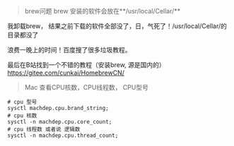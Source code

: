 

> brew问题 brew 安装的软件会放在**/usr/local/Cellar/**

我卸载brew， 结果之前下载的软件全部没了，日，气死了！/usr/local/Cellar/的目录都没了

浪费一晚上的时间！百度搜了很多垃圾教程。

最后在B站找到一个不错的教程（安装brew, 源是国内的）https://gitee.com/cunkai/HomebrewCN/



> Mac 查看CPU核数，CPU线程数， CPU型号

```shell
# cpu 型号
sysctl machdep.cpu.brand_string;
# cpu 核数
sysctl -n machdep.cpu.core_count;
# cpu 线程数 或者说 逻辑数
sysctl -n machdep.cpu.thread_count;
```

